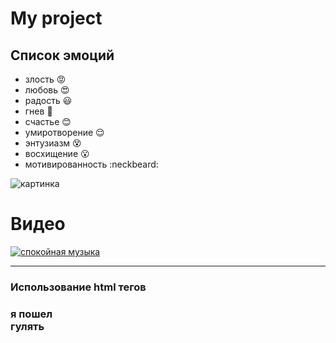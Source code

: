 # My project
## Список эмоций
* злость :rage:
* любовь :heart_eyes:
* радость :smiley:
* гнев :triumph:
* счастье :blush:
* умиротворение :relieved:
* энтузиазм :dizzy_face:
* восхищение :open_mouth:
* мотивированность :neckbeard:


![картинка](https://www.meteorologiaenred.com/wp-content/uploads/2021/07/mar-caribe.jpg)

# Видео
[![спокойная музыка](https://moya-planeta.ru/upload/images/xl/41/47/4147898fb7c5b5a0658fc219e7533f3ee3ac90c7.jpg)](https://www.youtube.com/watch?v=S7U8ExhCK50&ab_channel=DOZEOFFMEDUZA%2FSTAVITSKY)

---
### Использование html тегов
### **я пошел <br> гулять**

